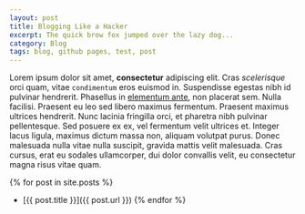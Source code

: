 ```yaml
---
layout: post
title: Blogging Like a Hacker
excerpt: The quick brow fox jumped over the lazy dog...
category: Blog
tags: blog, github pages, test, post
---
```


Lorem ipsum dolor sit amet, **consectetur** adipiscing elit. Cras *scelerisque* orci quam, vitae `condimentum` eros euismod in. Suspendisse egestas nibh id pulvinar hendrerit. Phasellus in [elementum ante](), non placerat sem. Nulla facilisi. Praesent eu leo sed libero maximus fermentum. Praesent maximus ultrices hendrerit. Nunc lacinia fringilla orci, et pharetra nibh pulvinar pellentesque. Sed posuere ex ex, vel fermentum velit ultrices et. Integer lacus ligula, maximus dictum massa non, aliquam volutpat purus. Donec malesuada nulla vitae nulla suscipit, gravida mattis velit malesuada. Cras cursus, erat eu sodales ullamcorper, dui dolor convallis velit, eu consectetur magna risus vitae quam.

{% for post in site.posts %}
* [{{ post.title }}]({{ post.url }})
{% endfor %}
